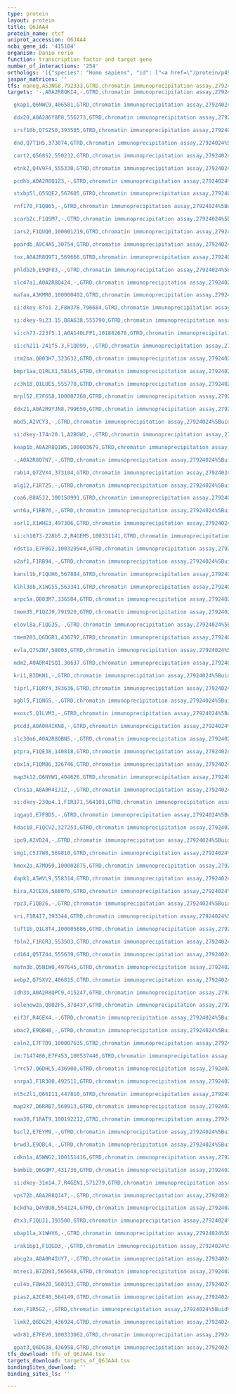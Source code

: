 ```yaml
---
type: protein
layout: protein
title: Q6JAA4
protein_name: ctcf
uniprot_accession: Q6JAA4
ncbi_gene_id: '415104'
organism: Danio rerio
function: transcription factor and target gene
number_of_interactions: '254'
orthologs: '[{"species": "Homo sapiens", "id": ["<a href=\"/protein/p49711\">P49711</a>"]}, {"species": "Mus musculus", "id": ["<a href=\"/protein/q61164\">Q61164</a>"]}, {"species": "Rattus norvegicus", "id": ["<a href=\"/protein/a0a0h2uhp0\">A0A0H2UHP0</a>"]}]'
jaspar_matrices: ''
tfs: nanog,A5JNG8,792333,GTRD,chromatin immunoprecipitation assay,27924024%5Buid%5D,No
targets: '-,A0A2R8QKI4,-,GTRD,chromatin immunoprecipitation assay,27924024%5Buid%5D,No

  gkap1,Q6NWC9,406581,GTRD,chromatin immunoprecipitation assay,27924024%5Buid%5D,No

  ddx20,A0A286Y8P8,556273,GTRD,chromatin immunoprecipitation assay,27924024%5Buid%5D,No

  srsf10b,Q7SZS0,393505,GTRD,chromatin immunoprecipitation assay,27924024%5Buid%5D,No

  dnd,Q7T1H5,373074,GTRD,chromatin immunoprecipitation assay,27924024%5Buid%5D,No

  cart2,Q568S2,550232,GTRD,chromatin immunoprecipitation assay,27924024%5Buid%5D,No

  etnk2,Q4V9F4,555330,GTRD,chromatin immunoprecipitation assay,27924024%5Buid%5D,No

  pcdhb,A0A2R8Q1Z3,-,GTRD,chromatin immunoprecipitation assay,27924024%5Buid%5D,No

  stxbp5l,Q5SQE2,567605,GTRD,chromatin immunoprecipitation assay,27924024%5Buid%5D,No

  rnf170,F1QB65,-,GTRD,chromatin immunoprecipitation assay,27924024%5Buid%5D,No

  scarb2c,F1QSM7,-,GTRD,chromatin immunoprecipitation assay,27924024%5Buid%5D,No

  iars2,F1QUQ0,100001219,GTRD,chromatin immunoprecipitation assay,27924024%5Buid%5D,No

  ppardb,A9C4A5,30754,GTRD,chromatin immunoprecipitation assay,27924024%5Buid%5D,No

  tox,A0A2R8Q9T1,569666,GTRD,chromatin immunoprecipitation assay,27924024%5Buid%5D,No

  phldb2b,E9QF83,-,GTRD,chromatin immunoprecipitation assay,27924024%5Buid%5D,No

  slc47a1,A0A2R8Q424,-,GTRD,chromatin immunoprecipitation assay,27924024%5Buid%5D,No

  mafaa,A3KMR8,100000492,GTRD,chromatin immunoprecipitation assay,27924024%5Buid%5D,No

  si:dkey-87o1.2,F8W378,796684,GTRD,chromatin immunoprecipitation assay,27924024%5Buid%5D,No

  si:dkey-9i23.15,B8A638,555790,GTRD,chromatin immunoprecipitation assay,27924024%5Buid%5D,No

  si:ch73-223f5.1,A0A140LFP1,101882678,GTRD,chromatin immunoprecipitation assay,27924024%5Buid%5D,No

  si:ch211-241f5.3,F1QD99,-,GTRD,chromatin immunoprecipitation assay,27924024%5Buid%5D,No

  itm2ba,Q803H7,323632,GTRD,chromatin immunoprecipitation assay,27924024%5Buid%5D,No

  bmpr1aa,Q1RLX1,58145,GTRD,chromatin immunoprecipitation assay,27924024%5Buid%5D,No

  zc3h18,Q1LUE5,555770,GTRD,chromatin immunoprecipitation assay,27924024%5Buid%5D,No

  mrpl52,E7F658,100007768,GTRD,chromatin immunoprecipitation assay,27924024%5Buid%5D,No

  ddx21,A0A2R9YJN8,799650,GTRD,chromatin immunoprecipitation assay,27924024%5Buid%5D,No

  mbd5,A2VCY3,-,GTRD,chromatin immunoprecipitation assay,27924024%5Buid%5D,No

  si:dkey-174n20.1,A2BGW2,-,GTRD,chromatin immunoprecipitation assay,27924024%5Buid%5D,No

  keap1b,A0A2R8Q1W5,100003679,GTRD,chromatin immunoprecipitation assay,27924024%5Buid%5D,No

  -,A0A2R8Q7N7,-,GTRD,chromatin immunoprecipitation assay,27924024%5Buid%5D,No

  rab14,Q7ZVX4,373104,GTRD,chromatin immunoprecipitation assay,27924024%5Buid%5D,No

  alg12,F1R725,-,GTRD,chromatin immunoprecipitation assay,27924024%5Buid%5D,No

  coa6,B8A5J2,100150991,GTRD,chromatin immunoprecipitation assay,27924024%5Buid%5D,No

  wnt6a,F1RB76,-,GTRD,chromatin immunoprecipitation assay,27924024%5Buid%5D,No

  sorl1,X1WHE3,497306,GTRD,chromatin immunoprecipitation assay,27924024%5Buid%5D,No

  si:ch1073-228b5.2,R4GEM5,100331141,GTRD,chromatin immunoprecipitation assay,27924024%5Buid%5D,No

  ndst1a,E7F0G2,100329944,GTRD,chromatin immunoprecipitation assay,27924024%5Buid%5D,No

  u2af1,F1RB94,-,GTRD,chromatin immunoprecipitation assay,27924024%5Buid%5D,No

  kansl1b,F1QUH6,567884,GTRD,chromatin immunoprecipitation assay,27924024%5Buid%5D,No

  klhl38b,X1WG55,563341,GTRD,chromatin immunoprecipitation assay,27924024%5Buid%5D,No

  arpc5a,Q803M7,336504,GTRD,chromatin immunoprecipitation assay,27924024%5Buid%5D,No

  tmem35,F1QZJ9,791920,GTRD,chromatin immunoprecipitation assay,27924024%5Buid%5D,No

  elovl8a,F1QG35,-,GTRD,chromatin immunoprecipitation assay,27924024%5Buid%5D,No

  tmem203,Q6DGR1,436792,GTRD,chromatin immunoprecipitation assay,27924024%5Buid%5D,No

  evla,Q7SZN7,58003,GTRD,chromatin immunoprecipitation assay,27924024%5Buid%5D,No

  mdm2,A0A0R4ISQ1,30637,GTRD,chromatin immunoprecipitation assay,27924024%5Buid%5D,No

  kri1,B3DKN1,-,GTRD,chromatin immunoprecipitation assay,27924024%5Buid%5D,No

  tiprl,F1QRY4,393636,GTRD,chromatin immunoprecipitation assay,27924024%5Buid%5D,No

  agbl5,F1QNG5,-,GTRD,chromatin immunoprecipitation assay,27924024%5Buid%5D,No

  exosc5,Q1LVM3,-,GTRD,chromatin immunoprecipitation assay,27924024%5Buid%5D,No

  ptcd3,A0A0R4IKN8,-,GTRD,chromatin immunoprecipitation assay,27924024%5Buid%5D,No

  slc30a6,A0A2R8QBN5,-,GTRD,chromatin immunoprecipitation assay,27924024%5Buid%5D,No

  ptpra,F1QE38,140818,GTRD,chromatin immunoprecipitation assay,27924024%5Buid%5D,No

  cbx1a,F1QM86,326746,GTRD,chromatin immunoprecipitation assay,27924024%5Buid%5D,No

  map3k12,Q6NYW1,404626,GTRD,chromatin immunoprecipitation assay,27924024%5Buid%5D,No

  clns1a,A0A0R4IJ12,-,GTRD,chromatin immunoprecipitation assay,27924024%5Buid%5D,No

  si:dkey-230p4.1,F1R371,564101,GTRD,chromatin immunoprecipitation assay,27924024%5Buid%5D,No

  iqgap1,E7FBD5,-,GTRD,chromatin immunoprecipitation assay,27924024%5Buid%5D,No

  hdac10,F1QCV2,327253,GTRD,chromatin immunoprecipitation assay,27924024%5Buid%5D,No

  ipo9,A2VD24,-,GTRD,chromatin immunoprecipitation assay,27924024%5Buid%5D,No

  smg1,C5J7W8,569810,GTRD,chromatin immunoprecipitation assay,27924024%5Buid%5D,No

  hmox2a,A7MD59,100002875,GTRD,chromatin immunoprecipitation assay,27924024%5Buid%5D,No

  dapk1,A5WVL9,558314,GTRD,chromatin immunoprecipitation assay,27924024%5Buid%5D,No

  hira,A2CEX6,568076,GTRD,chromatin immunoprecipitation assay,27924024%5Buid%5D,No

  rpz3,F1Q826,-,GTRD,chromatin immunoprecipitation assay,27924024%5Buid%5D,No

  sri,F1R4I7,393344,GTRD,chromatin immunoprecipitation assay,27924024%5Buid%5D,No

  tuft1b,Q1L8T4,100005886,GTRD,chromatin immunoprecipitation assay,27924024%5Buid%5D,No

  fbln2,F1RCR3,553503,GTRD,chromatin immunoprecipitation assay,27924024%5Buid%5D,No

  cd164,Q5TZ44,555639,GTRD,chromatin immunoprecipitation assay,27924024%5Buid%5D,No

  matn3b,Q5NIW0,497645,GTRD,chromatin immunoprecipitation assay,27924024%5Buid%5D,No

  aebp2,Q7SXV2,406815,GTRD,chromatin immunoprecipitation assay,27924024%5Buid%5D,No

  idh3b,A0A2R8QPC9,415247,GTRD,chromatin immunoprecipitation assay,27924024%5Buid%5D,No

  selenow2a,Q802F5,378437,GTRD,chromatin immunoprecipitation assay,27924024%5Buid%5D,No

  eif3f,R4GEX4,-,GTRD,chromatin immunoprecipitation assay,27924024%5Buid%5D,No

  ubac2,E9QBH8,-,GTRD,chromatin immunoprecipitation assay,27924024%5Buid%5D,No

  caln2,E7F7D9,100007635,GTRD,chromatin immunoprecipitation assay,27924024%5Buid%5D,No

  im:7147486,E7F453,100537446,GTRD,chromatin immunoprecipitation assay,27924024%5Buid%5D,No

  lrrc57,Q6DHL5,436900,GTRD,chromatin immunoprecipitation assay,27924024%5Buid%5D,No

  snrpa1,F1R300,492511,GTRD,chromatin immunoprecipitation assay,27924024%5Buid%5D,No

  nt5c2l1,Q66I11,447810,GTRD,chromatin immunoprecipitation assay,27924024%5Buid%5D,No

  map2k7,D6RRB7,560913,GTRD,chromatin immunoprecipitation assay,27924024%5Buid%5D,No

  naa30,F1RAT9,100192212,GTRD,chromatin immunoprecipitation assay,27924024%5Buid%5D,No

  bscl2,E7EYM9,-,GTRD,chromatin immunoprecipitation assay,27924024%5Buid%5D,No

  brwd3,E9QBL4,-,GTRD,chromatin immunoprecipitation assay,27924024%5Buid%5D,No

  cdkn1a,A5WWG2,100151416,GTRD,chromatin immunoprecipitation assay,27924024%5Buid%5D,No

  bambib,Q6GQM7,431736,GTRD,chromatin immunoprecipitation assay,27924024%5Buid%5D,No

  si:dkey-31m14.7,R4GEN1,571279,GTRD,chromatin immunoprecipitation assay,27924024%5Buid%5D,No

  vps72b,A0A2R8QJ47,-,GTRD,chromatin immunoprecipitation assay,27924024%5Buid%5D,No

  bckdha,Q4VBU0,554124,GTRD,chromatin immunoprecipitation assay,27924024%5Buid%5D,No

  dtx3,F1QUJ1,393500,GTRD,chromatin immunoprecipitation assay,27924024%5Buid%5D,No

  ubap1la,X1WHV6,-,GTRD,chromatin immunoprecipitation assay,27924024%5Buid%5D,No

  irak1bp1,F1QGD3,-,GTRD,chromatin immunoprecipitation assay,27924024%5Buid%5D,No

  abcg2a,A0A0R4IUY7,-,GTRD,chromatin immunoprecipitation assay,27924024%5Buid%5D,No

  mtres1,B7ZD93,565648,GTRD,chromatin immunoprecipitation assay,27924024%5Buid%5D,No

  cul4b,F8W428,560313,GTRD,chromatin immunoprecipitation assay,27924024%5Buid%5D,No

  pias2,A2CE48,564149,GTRD,chromatin immunoprecipitation assay,27924024%5Buid%5D,No

  nxn,F1R5G2,-,GTRD,chromatin immunoprecipitation assay,27924024%5Buid%5D,No

  limk2,Q6DG29,436924,GTRD,chromatin immunoprecipitation assay,27924024%5Buid%5D,No

  wdr81,E7FEV0,100333062,GTRD,chromatin immunoprecipitation assay,27924024%5Buid%5D,No

  gpat3,Q6DG38,436958,GTRD,chromatin immunoprecipitation assay,27924024%5Buid%5D,No'
tfs_download: tfs_of_Q6JAA4.tsv
targets_download: targets_of_Q6JAA4.tsv
bindingSites_download: ''
binding_sites_ls: ''

---
```

